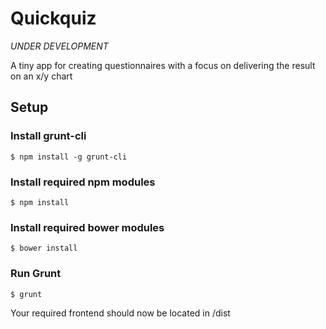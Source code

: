 # Quickquiz
*UNDER DEVELOPMENT*  

A tiny app for creating questionnaires with a focus on delivering the result on an x/y chart

## Setup    

### Install grunt-cli 
    $ npm install -g grunt-cli  

### Install required npm modules
    $ npm install  

### Install required bower modules
    $ bower install

### Run Grunt
    $ grunt

Your required frontend should now be located in /dist
